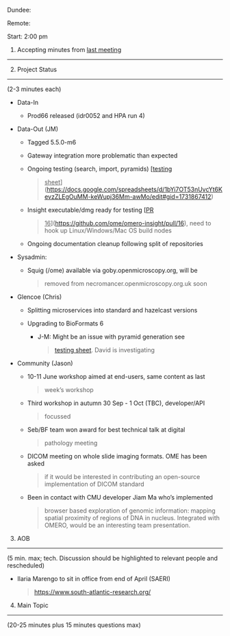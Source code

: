 Dundee:

Remote:

Start: 2:00 pm

1. Accepting minutes from [<u>last meeting</u>](https://docs.google.com/document/d/1Me_9a5mC3VeeJ8LFMvb5rHy1v5Q32ZCofRywKASsObo/edit)
-------------------------------------------------------------------------------------------------------------------------------------

2. Project Status
-----------------

(2-3 minutes each)

-   Data-In

    -   Prod66 released (idr0052 and HPA run 4)

-   Data-Out (JM)

    -   Tagged 5.5.0-m6

    -   Gateway integration more problematic than expected

    -   Ongoing testing (search, import, pyramids) [<u>testing
        > sheet</u>](https://docs.google.com/spreadsheets/d/1bYi7OT53nUvcYt6KevzZLEgOuMM-keWupj36Mm-awMo/edit#gid=1731867412)

    -   Insight executable/dmg ready for testing [<u>PR
        > 16</u>](https://github.com/ome/omero-insight/pull/16), need to
        > hook up Linux/Windows/Mac OS build nodes

    -   Ongoing documentation cleanup following split of repositories

-   Sysadmin:

    -   Squig (/ome) available via goby.openmicroscopy.org, will be
        > removed from necromancer.openmicroscopy.org.uk soon

-   Glencoe (Chris)

    -   Splitting microservices into standard and hazelcast versions

    -   Upgrading to BioFormats 6

        -   J-M: Might be an issue with pyramid generation see
            > [<u>testing
            > sheet</u>](https://docs.google.com/spreadsheets/d/1bYi7OT53nUvcYt6KevzZLEgOuMM-keWupj36Mm-awMo/edit#gid=1731867412).
            > David is investigating

-   Community (Jason)

    -   10-11 June workshop aimed at end-users, same content as last
        > week’s workshop

    -   Third workshop in autumn 30 Sep - 1 Oct (TBC), developer/API
        > focussed

    -   Seb/BF team won award for best technical talk at digital
        > pathology meeting

    -   DICOM meeting on whole slide imaging formats. OME has been asked
        > if it would be interested in contributing an open-source
        > implementation of DICOM standard

    -   Been in contact with CMU developer Jiam Ma who’s implemented
        > browser based exploration of genomic information: mapping
        > spatial proximity of regions of DNA in nucleus. Integrated
        > with OMERO, would be an interesting team presentation.

3. AOB
------

(5 min. max; tech. Discussion should be highlighted to relevant people
and rescheduled)

-   Ilaria Marengo to sit in office from end of April (SAERI)
    > [<u>https://www.south-atlantic-research.org/</u>](https://www.south-atlantic-research.org/)

4. Main Topic
-------------

(20-25 minutes plus 15 minutes questions max)
